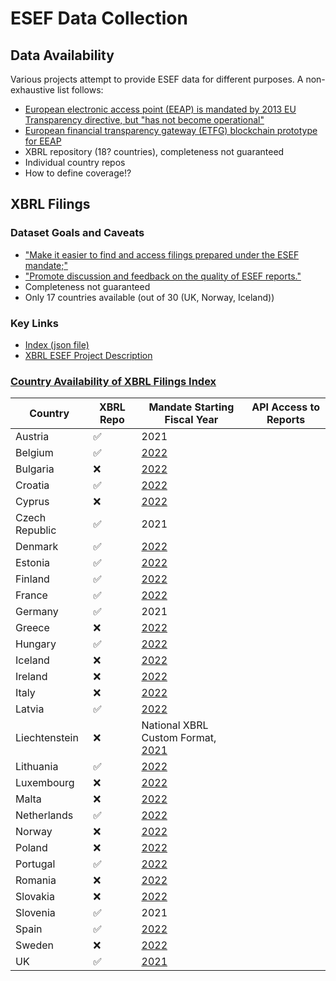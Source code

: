 # ESEF Data Collection

## Data Availability

Various projects attempt to provide ESEF data for different purposes. A non-exhaustive list follows:

- [European electronic access point (EEAP) is mandated by 2013 EU Transparency directive, but "has not become operational"][eu_comission_reporting_transparency_directive]
- [European financial transparency gateway (ETFG) blockchain prototype for EEAP][eeap_prototype]
- XBRL repository (18? countries), completeness not guaranteed
- Individual country repos
- How to define coverage!?


## XBRL Filings

### Dataset Goals and Caveats

- ["Make it easier to find and access filings prepared under the ESEF mandate;"][xbrl_esef_repo_about]
- ["Promote discussion and feedback on the quality of ESEF reports."][xbrl_esef_repo_about]
- Completeness not guaranteed
- Only 17 countries available (out of 30 (UK, Norway, Iceland))

### Key Links

- [Index (json file)][xbrl_esef_repo_index]
- [XBRL ESEF Project Description][xbrl_esef_repo_blog]



### [Country Availability of XBRL Filings Index](https://filings.xbrl.org/about.html)

| Country | XBRL Repo | Mandate Starting Fiscal Year | API Access to Reports |
| -- | -- | -- | -- |
| Austria | ✅ | 2021 | |
| Belgium | ✅ | [2022][esef_postponement_index] | |
| Bulgaria | ❌ | [2022][esef_postponement_index] | |
| Croatia | ✅ | [2022][esef_postponement_index] | |
| Cyprus | ❌ | [2022][esef_postponement_index] | |
| Czech Republic | ✅ | 2021 | |
| Denmark | ✅ | [2022][esef_postponement_index] | | |
| Estonia | ✅ | [2022][esef_postponement_index] | |
| Finland | ✅ | [2022][esef_postponement_index] | |
| France | ✅ | [2022][esef_postponement_index] | |
| Germany | ✅ | 2021 | |
| Greece | ❌ | [2022][esef_postponement_index] | |
| Hungary | ✅ | [2022][esef_postponement_index] | |
| Iceland | ❌ | [2022][parseport_index] | |
| Ireland | ❌ | [2022][esef_postponement_index] | |
| Italy | ❌ | [2022][esef_postponement_index] | |
| Latvia | ✅ | [2022][esef_postponement_index] | |
| Liechtenstein | ❌ | National XBRL Custom Format, [2021][xbrl_liechtenstein] | |
| Lithuania | ✅ | [2022][esef_postponement_index] | |
| Luxembourg | ❌ | [2022][esef_postponement_index] | |
| Malta | ❌ | [2022][esef_postponement_index] | |
| Netherlands | ✅ | [2022][esef_postponement_index] | |
| Norway | ❌ | [2022][parseport_index] | |
| Poland | ❌ | [2022][esef_postponement_index] | |
| Portugal | ✅ | [2022][esef_postponement_index] | |
| Romania | ❌ | [2022][esef_postponement_index] | |
| Slovakia | ❌ | [2022][esef_postponement_index] | |
| Slovenia | ✅ | 2021 | |
| Spain | ✅ | [2022][esef_postponement_index] | |
| Sweden | ❌ | [2022][esef_postponement_index] | |
| UK | ✅ | [2021][uk_implementation_legal] | |

[xbrl_esef_repo_index]: https://filings.xbrl.org/index.json
[xbrl_esef_repo_blog]: https://www.xbrl.org/news/xbrl-international-launches-filings-xbrl-org-for-esef-filings/
[xbrl_esef_repo_about]: https://filings.xbrl.org/about.html
[uk_implementation_legal]: https://www.gov.uk/government/publications/european-single-electronic-format-esef-regulation-requirements-the-governments-position/the-uk-governments-position-on-the-effect-of-the-esef-regulation-on-the-directors-sign-off-of-accounts-of-uk-incorporated-users
[eu_comission_reporting_transparency_directive]: https://ec.europa.eu/info/business-economy-euro/company-reporting-and-auditing/company-reporting/transparency-requirements-listed-companies_en
[eeap_prototype]: https://eftg.eu/
[esef_postponement_index]: https://ec.europa.eu/info/publications/201211-esef-postponement_en
[parseport_index]: https://parseport.com/esef-postponement-information/
[xbrl_liechtenstein]: https://www.fma-li.li/de/aufsicht/bereich-versicherungen-und-vorsorgeeinrichtungen/versicherungsunternehmen/meldewesen-xbrl/nationale-xbrl-taxonomie.html
